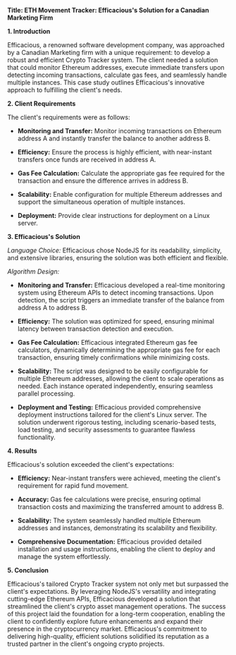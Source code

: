 **Title: ETH Movement Tracker: Efficacious's Solution for a Canadian Marketing Firm**

**1. Introduction**

Efficacious, a renowned software development company, was approached by a Canadian Marketing firm with a unique requirement: to develop a robust and efficient Crypto Tracker system. The client needed a solution that could monitor Ethereum addresses, execute immediate transfers upon detecting incoming transactions, calculate gas fees, and seamlessly handle multiple instances. This case study outlines Efficacious's innovative approach to fulfilling the client's needs.

**2. Client Requirements**

The client's requirements were as follows:

-   **Monitoring and Transfer:** Monitor incoming transactions on Ethereum address A and instantly transfer the balance to another address B.
    
-   **Efficiency:** Ensure the process is highly efficient, with near-instant transfers once funds are received in address A.
    
-   **Gas Fee Calculation:** Calculate the appropriate gas fee required for the transaction and ensure the difference arrives in address B.
    
-   **Scalability:** Enable configuration for multiple Ethereum addresses and support the simultaneous operation of multiple instances.
    
-   **Deployment:** Provide clear instructions for deployment on a Linux server.
    

**3. Efficacious's Solution**

_Language Choice:_ Efficacious chose NodeJS for its readability, simplicity, and extensive libraries, ensuring the solution was both efficient and flexible.

_Algorithm Design:_

-   **Monitoring and Transfer:** Efficacious developed a real-time monitoring system using Ethereum APIs to detect incoming transactions. Upon detection, the script triggers an immediate transfer of the balance from address A to address B.
    
-   **Efficiency:** The solution was optimized for speed, ensuring minimal latency between transaction detection and execution.
    
-   **Gas Fee Calculation:** Efficacious integrated Ethereum gas fee calculators, dynamically determining the appropriate gas fee for each transaction, ensuring timely confirmations while minimizing costs.
    
-   **Scalability:** The script was designed to be easily configurable for multiple Ethereum addresses, allowing the client to scale operations as needed. Each instance operated independently, ensuring seamless parallel processing.
    
-   **Deployment and Testing:** Efficacious provided comprehensive deployment instructions tailored for the client's Linux server. The solution underwent rigorous testing, including scenario-based tests, load testing, and security assessments to guarantee flawless functionality.
    

**4. Results**

Efficacious's solution exceeded the client's expectations:

-   **Efficiency:** Near-instant transfers were achieved, meeting the client's requirement for rapid fund movement.
    
-   **Accuracy:** Gas fee calculations were precise, ensuring optimal transaction costs and maximizing the transferred amount to address B.
    
-   **Scalability:** The system seamlessly handled multiple Ethereum addresses and instances, demonstrating its scalability and flexibility.
    
-   **Comprehensive Documentation:** Efficacious provided detailed installation and usage instructions, enabling the client to deploy and manage the system effortlessly.
    

**5. Conclusion**

Efficacious's tailored Crypto Tracker system not only met but surpassed the client's expectations. By leveraging NodeJS's versatility and integrating cutting-edge Ethereum APIs, Efficacious developed a solution that streamlined the client's crypto asset management operations. The success of this project laid the foundation for a long-term cooperation, enabling the client to confidently explore future enhancements and expand their presence in the cryptocurrency market. Efficacious's commitment to delivering high-quality, efficient solutions solidified its reputation as a trusted partner in the client's ongoing crypto projects.